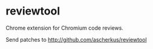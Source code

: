 reviewtool
==========

Chrome extension for Chromium code reviews.

Send patches to http://github.com/ascherkus/reviewtool
